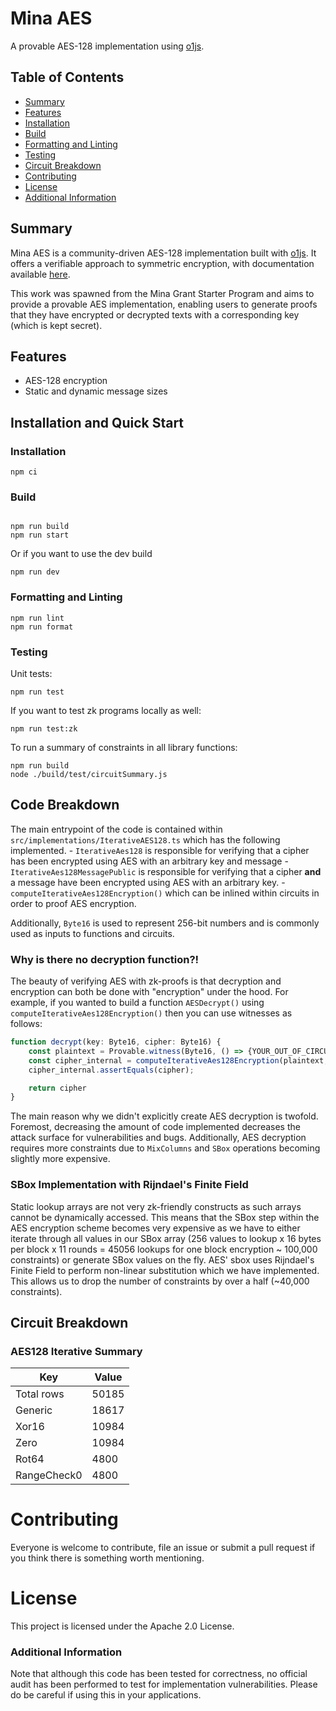 # Mina AES

A provable AES-128 implementation using [o1js](https://docs.minaprotocol.com/zkapps/o1js).

## Table of Contents

- [Summary](#summary)
- [Features](#features)
- [Installation](#installation)
- [Build](#build)
- [Formatting and Linting](#formatting-and-linting)
- [Testing](#testing)
- [Circuit Breakdown](#circuit-breakdown)
- [Contributing](#contributing)
- [License](#license)
- [Additional Information](#additional-information)

## Summary
Mina AES is a community-driven AES-128 implementation built with [o1js](https://docs.minaprotocol.com/zkapps/o1js). It offers a verifiable approach to symmetric encryption, with documentation available [here](https://scaraven.github.io/mina-aes/).

This work was spawned from the Mina Grant Starter Program and aims to provide a provable AES implementation, enabling users to generate proofs that they have encrypted or decrypted texts with a corresponding key (which is kept secret).

## Features

- AES-128 encryption
- Static and dynamic message sizes

## Installation and Quick Start

### Installation

```shell
npm ci
```

### Build

```shell

npm run build
npm run start
```

Or if you want to use the dev build

```shell
npm run dev
```

### Formatting and Linting

```
npm run lint
npm run format
```

### Testing

Unit tests:

```
npm run test
```

If you want to test zk programs locally as well:

```
npm run test:zk
```

To run a summary of constraints in all library functions:

```
npm run build
node ./build/test/circuitSummary.js
```

## Code Breakdown
The main entrypoint of the code is contained within `src/implementations/IterativeAES128.ts` which has the following implemented.
    - `IterativeAes128` is responsible for verifying that a cipher has been encrypted using AES with an arbitrary key and message
    - `IterativeAes128MessagePublic` is responsible for verifying that a cipher **and** a message have been encrypted using AES with an arbitrary key.
    - `computeIterativeAes128Encryption()` which can be inlined within circuits in order to proof AES encryption.

Additionally, `Byte16` is used to represent 256-bit numbers and is commonly used as inputs to functions and circuits.

### Why is there no decryption function?!
The beauty of verifying AES with zk-proofs is that decryption and encryption can both be done with "encryption" under the hood. For example, if you wanted to build a function `AESDecrypt()` using `computeIterativeAes128Encryption()` then you can use witnesses as follows:
```typescript
function decrypt(key: Byte16, cipher: Byte16) {
    const plaintext = Provable.witness(Byte16, () => {YOUR_OUT_OF_CIRCUIT_FUNCTION_DECRYPTION_HERE});
    const cipher_internal = computeIterativeAes128Encryption(plaintext, key);
    cipher_internal.assertEquals(cipher);

    return cipher
}
```

The main reason why we didn't explicitly create AES decryption is twofold. Foremost, decreasing the amount of code implemented decreases the attack surface for vulnerabilities and bugs. Additionally, AES decryption requires more constraints due to `MixColumns` and `SBox` operations becoming slightly more expensive.

### SBox Implementation with Rijndael's Finite Field
Static lookup arrays are not very zk-friendly constructs as such arrays cannot be dynamically accessed. This means that the SBox step within the AES encryption scheme becomes very expensive as we have to either iterate through all values in our SBox array (256 values to lookup x 16 bytes per block x 11 rounds = 45056 lookups for one block encryption ~ 100,000 constraints) or generate SBox values on the fly. AES' sbox uses Rijndael's Finite Field to perform non-linear substitution which we have implemented. This allows us to drop the number of constraints by over a half (~40,000 constraints).

## Circuit Breakdown

### AES128 Iterative Summary

| Key          | Value  |
| ------------ | ------ |
| Total rows   | 50185  |
| Generic      | 18617  |
| Xor16        | 10984  |
| Zero         | 10984  |
| Rot64        | 4800   |
| RangeCheck0  | 4800   |

# Contributing
Everyone is welcome to contribute, file an issue or submit a pull request if you think there is something worth mentioning.

# License
This project is licensed under the Apache 2.0 License.

### Additional Information
Note that although this code has been tested for correctness, no official audit has been performed to test for implementation vulnerabilities. Please do be careful if using this in your applications.
